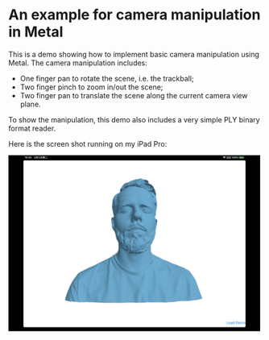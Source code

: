 #  An example for camera manipulation in Metal

This is a demo showing how to implement basic camera manipulation using Metal. The camera manipulation includes:

- One finger pan to rotate the scene, i.e. the trackball;
- Two finger pinch to zoom in/out the scene;
- Two finger pan to translate the scene along the current camera view plane.

To show the manipulation, this demo also includes a very simple PLY binary format reader.

Here is the screen shot running on my iPad Pro:

![Screenshot](Screenshots/1.GIF)

